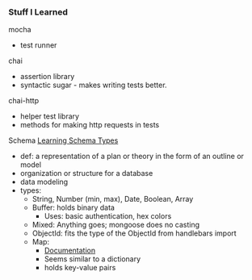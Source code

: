 ### Stuff I Learned

mocha
- test runner

chai
- assertion library
- syntactic sugar - makes writing tests better.

chai-http
- helper test library
- methods for making http requests in tests

Schema
[Learning Schema Types](https://mongoosejs.com/docs/schematypes.html)
- def: a representation of a plan or theory in the form of an outline or model
- organization or structure for a database
- data modeling
- types:
    - String, Number (min, max), Date, Boolean, Array
    - Buffer: holds binary data
        - Uses: basic authentication, hex colors
    - Mixed: Anything goes; mongoose does no casting
    - ObjectId: fits the type of the ObjectId from handlebars import
    - Map:
        - [Documentation](https://developer.mozilla.org/en-US/docs/Web/JavaScript/Reference/Global_Objects/Map)
        - Seems similar to a dictionary
        - holds key-value pairs
